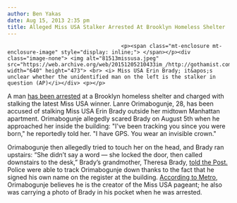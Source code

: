```yaml
---
author: Ben Yakas
date: Aug 15, 2013 2:35 pm
title: Alleged Miss USA Stalker Arrested At Brooklyn Homeless Shelter
---
```


	
										<p><span class="mt-enclosure mt-enclosure-image" style="display: inline;"> </span></p><div class="image-none"> <img alt="81513missusa.jpeg" src="https://web.archive.org/web/20151205210433im_/http://gothamist.com/attachments/byakas/81513missusa.jpeg" width="640" height="473"> <br> <i> Miss USA Erin Brady; it&apos;s unclear whether the unidentified man on the left is the stalker in question (AP)</i></div> <p></p>

<p>A man <a href="https://web.archive.org/web/20151205210433/http://www.nydailynews.com/news/crime/usa-stalker-arrested-brooklyn-homeless-shelter-article-1.1427743">has been arrested</a> at a Brooklyn homeless shelter and charged with stalking the latest Miss USA winner. Lanre Orimabogunje, 28, has been accused of stalking Miss USA Erin Brady outside her midtown Manhattan apartment. Orimabogunje allegedly scared Brady on August 5th when he approached her inside the building: &quot;I&apos;ve been tracking you since you were born,&quot; he reportedly told her. &quot;I have GPS. You wear an invisible crown.&quot;</p>

<p>Orimabogunje then allegedly tried to touch her on the head, and Brady ran upstairs: &#x201C;She didn&#x2019;t say a word &#x2014; she locked the door, then called downstairs to the desk,&#x201D; Brady&#x2019;s grandmother, Theresa Brady, <a href="https://web.archive.org/web/20151205210433/http://www.nypost.com/p/news/local/manhattan/beauty_queen_stalker_txJ56l7FGFzQ7metItlSyL">told the Post.</a> Police were able to track Orimabogunje down thanks to the fact that he signed his own name on the register at the building. <a href="https://web.archive.org/web/20151205210433/http://www.metro.us/newyork/news/2013/08/15/cops-nab-miss-usa-stalker-nypd/">According to Metro</a>, Orimabogunje believes he is the creator of the Miss USA pageant; he also was carrying a photo of Brady in his pocket when he was arrested.</p>					
										
									
				